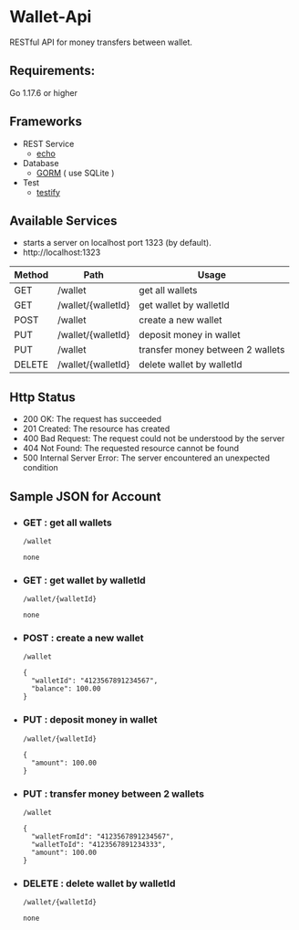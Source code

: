 Wallet-Api
===

RESTful API for money transfers between wallet.

Requirements:
---
Go 1.17.6 or higher

Frameworks
---
* REST Service
    * [echo](https://echo.labstack.com/guide/)
* Database
    * [GORM](https://gorm.io/docs/index.html) ( use SQLite ) 
* Test
    * [testify](https://github.com/stretchr/testify/blob/master/assert/assertions_test.go)



Available Services
---
* starts a server on localhost port 1323 (by default). 
* http://localhost:1323

|  Method  | Path                |    Usage                         |
| -------- | ------------------- | -------------------------------- |
| GET      | /wallet             | get all wallets                  |
| GET      | /wallet/{walletId}  | get wallet by walletId           |
| POST     | /wallet             | create a new wallet              |
| PUT      | /wallet/{walletId}  | deposit money in wallet         |
| PUT      | /wallet             | transfer money between 2 wallets |
| DELETE   | /wallet/{walletId}  | delete wallet by walletId        |


Http Status
---
* 200 OK: The request has succeeded
* 201 Created: The resource has created
* 400 Bad Request: The request could not be understood by the server
* 404 Not Found: The requested resource cannot be found
* 500 Internal Server Error: The server encountered an unexpected condition

Sample JSON for Account
---
* ### GET : get all wallets 
    `/wallet` 
    ```
    none
    ```
    
* ### GET : get wallet by walletId
    `/wallet/{walletId}` 
    ```
    none
    ```

* ### POST : create a new wallet
    `/wallet `
    ```
    {
      "walletId": "4123567891234567",
      "balance": 100.00
    }
    ```
* ### PUT : deposit money in wallet
    `/wallet/{walletId} ` 
    ```
    {
      "amount": 100.00
    }
    ```
* ### PUT : transfer money between 2 wallets
    `/wallet ` 
    ```
    {
      "walletFromId": "4123567891234567",
      "walletToId": "4123567891234333",
      "amount": 100.00
    }
    ```
        
* ### DELETE : delete wallet by walletId
    `/wallet/{walletId} ` 
    ```
    none
    ```
